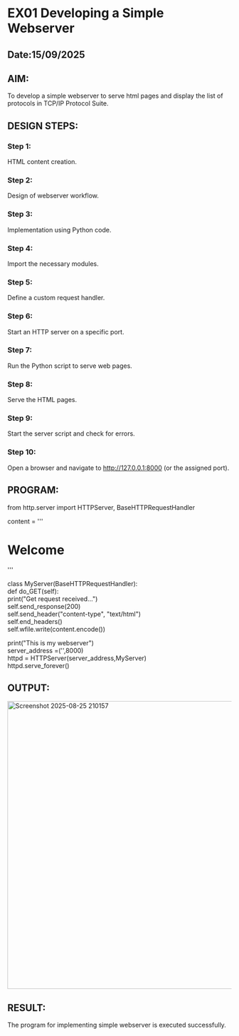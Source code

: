 # EX01 Developing a Simple Webserver
## Date:15/09/2025

## AIM:
To develop a simple webserver to serve html pages and display the list of protocols in TCP/IP Protocol Suite.

## DESIGN STEPS:
### Step 1: 
HTML content creation.

### Step 2:
Design of webserver workflow.

### Step 3:
Implementation using Python code.

### Step 4:
Import the necessary modules.

### Step 5:
Define a custom request handler.

### Step 6:
Start an HTTP server on a specific port.

### Step 7:
Run the Python script to serve web pages.

### Step 8:
Serve the HTML pages.

### Step 9:
Start the server script and check for errors.

### Step 10:
Open a browser and navigate to http://127.0.0.1:8000 (or the assigned port).

## PROGRAM:

from http.server import HTTPServer, BaseHTTPRequestHandler   

content = '''    
<!doctype html>   
<html>      
<head>                         
<title> My Web Server</title>       
</head>  
<body>              
<h1>Welcome</h1>       
</body>         
</html>'''           

class MyServer(BaseHTTPRequestHandler):         
    def do_GET(self):                           
        print("Get request received...")         
        self.send_response(200)                        
        self.send_header("content-type", "text/html")                 
        self.end_headers()                    
        self.wfile.write(content.encode())             
                              
print("This is my webserver")            
server_address =('',8000)                     
httpd = HTTPServer(server_address,MyServer)       
httpd.serve_forever()      
    

## OUTPUT:

<img width="1274" height="646" alt="Screenshot 2025-08-25 210157" src="https://github.com/user-attachments/assets/2e7defb0-abe5-46a7-908b-062d08e1fcdc" />



## RESULT:
The program for implementing simple webserver is executed successfully.

